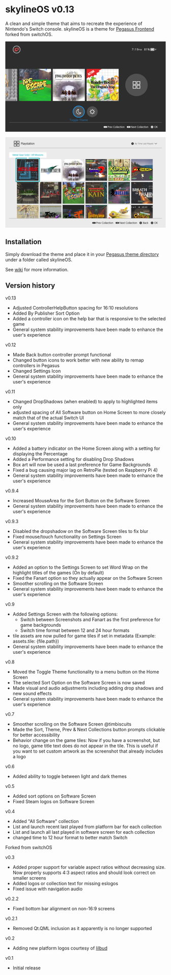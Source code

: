# skylineOS v0.13

A clean and simple theme that aims to recreate the experience of Nintendo's Switch console. skylineOS is a theme for [Pegasus Frontend](http://pegasus-frontend.org/) forked from switchOS.

![skylineOS Pegasus theme](assets/images/screenshot_bar_end.png)

![skylineOS Pegasus theme](assets/images/screenshot_allsoft_ps1.png)

## Installation

Simply download the theme and place it in your [Pegasus theme directory](http://pegasus-frontend.org/docs/user-guide/installing-themes/) under a folder called skylineOS.

See [wiki](https://github.com/RBertoCases/skylineOS/wiki) for more information.

## Version history

v0.13

- Adjusted ControllerHelpButton spacing for 16:10 resolutions
- Added By Publisher Sort Option
- Added a controller icon on the help bar that is responsive to the selected game
- General system stability improvements have been made to enhance the user's experience

v0.12

- Made Back button controller prompt functional
- Changed button icons to work better with new ability to remap controllers in Pegasus
- Changed Settings Icon
- General system stability improvements have been made to enhance the user's experience

v0.11

- Changed DropShadows (when enabled) to apply to highlighted items only
- adjusted spacing of All Software button on Home Screen to more closely match that of the actual Switch UI
- General system stability improvements have been made to enhance the user's experience

v0.10

- Added a battery indicator on the Home Screen along with a setting for displaying the Percentage
- Added a Performance setting for disabling Drop Shadows
- Box art will now be used a last preference for Game Backgrounds
- Fixed a bug causing major lag on RetroPie (tested on Raspberry Pi 4)
- General system stability improvements have been made to enhance the user's experience

v0.9.4

- Increased MouseArea for the Sort Button on the Software Screen
- General system stability improvements have been made to enhance the user's experience

v0.9.3

- Disabled the dropshadow on the Software Screen tiles to fix blur
- Fixed mouse/touch functionality on Settings Screen
- General system stability improvements have been made to enhance the user's experience


v0.9.2

- Added an option to the Settings Screen to set Word Wrap on the highlight titles of the games (On by default)
- Fixed the Fanart option so they actually appear on the Software Screen
- Smoother scrolling on the Software Screen
- General system stability improvements have been made to enhance the user's experience

v0.9

- Added Settings Screen with the following options:
  - Switch between Screenshots and Fanart as the first preference for game backgrounds
  - Switch time format between 12 and 24 hour formats
- tile assets are now pulled for game tiles if set in metadata (Example: assets.tile: {file.path})
- General system stability improvements have been made to enhance the user's experience

v0.8

- Moved the Toggle Theme functionality to a menu button on the Home Screen
- The selected Sort Option on the Software Screen is now saved
- Made visual and audio adjustments including adding drop shadows and new sound effects
- General system stability improvements have been made to enhance the user's experience

v0.7

- Smoother scrolling on the Software Screen @timbiscuits
- Made the Sort, Theme, Prev & Next Collections button prompts clickable for better accessibility
- Behavior change on the game tiles: Now if you have a screenshot, but no logo, game title text does do not appear in the tile. This is useful if you want to set custom artwork as the screenshot that already includes a logo

v0.6

- Added ability to toggle between light and dark themes

v0.5

- Added sort options on Software Screen
- Fixed Steam logos on Software Screen

v0.4

- Added "All Software" collection
- List and launch recent last played from platform bar for each collection
- List and launch all last played in software screen for each collection
- changed time to 12 hour format to better match Switch

Forked from switchOS

v0.3

- Added proper support for variable aspect ratios without decreasing size. Now properly supports 4:3 aspect ratios and should look correct on smaller screens
- Added logos or collection text for missing eslogos
- Fixed issue with navigation audio

v0.2.2

- Fixed bottom bar alignment on non-16:9 screens

v0.2.1

- Removed Qt.QML inclusion as it apparently is no longer supported

v0.2

- Adding new platform logos courtesy of [lilbud](https://github.com/lilbud/es-theme-switch)

v0.1

- Initial release
